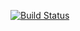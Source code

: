  
[![Build Status](https://travis-ci.org/Shadow-nx/lab05.svg?branch=master)](https://travis-ci.org/Shadow-nx/lab05)
